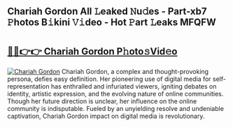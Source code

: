 ## Chariah Gordon All 𝙻eaked 𝙽u𝚍es - Part-xb7 𝙿hotos B𝚒kini 𝚅𝚒deo - Hot 𝙿art 𝙻eaks MFQFW

# <h2><a href="http://ld2yxk.urlbe.top/?page=Chariah+Gordon">🔗🔗👉👉 Chariah Gordon P𝚑oto𝚜Vid𝚎o</a></h2>

[![Chariah Gordon](https://i.imgur.com/eBuTRDB.gif)](http://ld2yxk.urlbe.top/?page=Chariah+Gordon)
Chariah Gordon, a complex and thought-provoking persona, defies easy definition. Her pioneering use of digital media for self-representation has enthralled and infuriated viewers, igniting debates on identity, artistic expression, and the evolving nature of online communities. Though her future direction is unclear, her influence on the online community is indisputable. Fueled by an unyielding resolve and undeniable captivation, Chariah Gordon impact on digital media is revolutionary.
